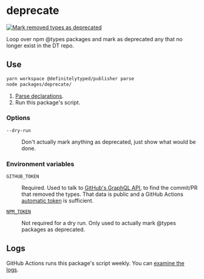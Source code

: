 # deprecate

[![Mark removed types as deprecated](https://github.com/microsoft/DefinitelyTyped-tools/actions/workflows/deprecate.yml/badge.svg)](https://github.com/microsoft/DefinitelyTyped-tools/actions/workflows/deprecate.yml)

Loop over npm @types packages and mark as deprecated any that no longer exist in the DT repo.

## Use

```sh
yarn workspace @definitelytyped/publisher parse
node packages/deprecate/
```

1. [Parse declarations](../publisher/README.md#parse-the-definitions).
2. Run this package's script.

### Options

<dl><dt>

`--dry-run`

</dt><dd>

Don't actually mark anything as deprecated, just show what would be done.

</dd></dl>

### Environment variables

<dl><dt>

`GITHUB_TOKEN`

</dt><dd>

Required.
Used to talk to [GitHub's GraphQL API](https://docs.github.com/en/graphql/guides/forming-calls-with-graphql#authenticating-with-graphql), to find the commit/PR that removed the types.
That data is public and a GitHub Actions [automatic token](https://docs.github.com/en/actions/security-guides/automatic-token-authentication) is sufficient.

</dd><dt>

[`NPM_TOKEN`](https://docs.npmjs.com/about-access-tokens)

</dt><dd>

Not required for a dry run.
Only used to actually mark @types packages as deprecated.

</dd></dl>

## Logs

GitHub Actions runs this package's script weekly.
You can [examine the logs](https://github.com/microsoft/DefinitelyTyped-tools/actions/workflows/deprecate.yml).
